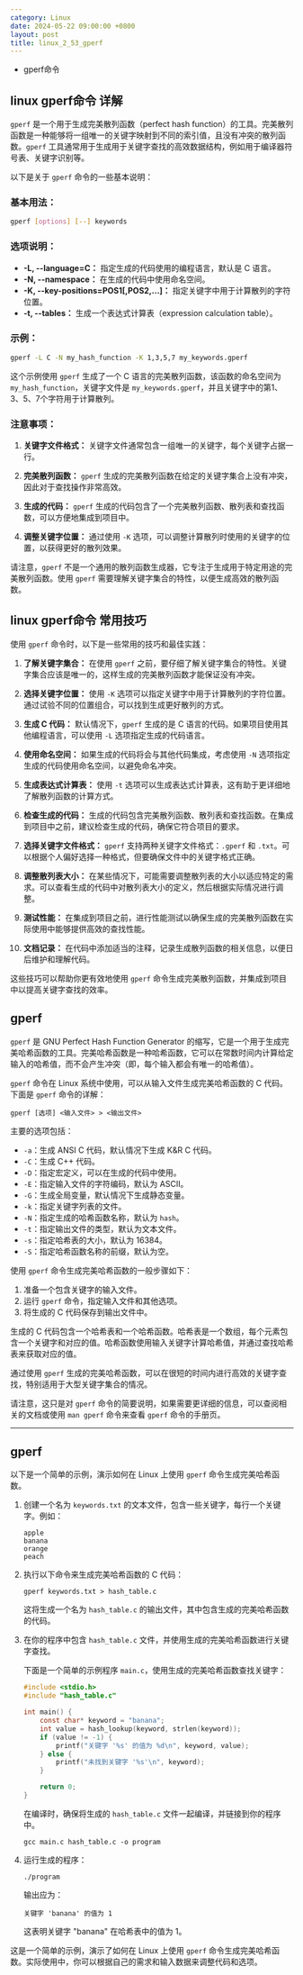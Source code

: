```yaml
---
category: Linux
date: 2024-05-22 09:00:00 +0800
layout: post
title: linux_2_53_gperf
---
```


+ gperf命令

## linux gperf命令 详解

`gperf` 是一个用于生成完美散列函数（perfect hash function）的工具。完美散列函数是一种能够将一组唯一的关键字映射到不同的索引值，且没有冲突的散列函数。`gperf` 工具通常用于生成用于关键字查找的高效数据结构，例如用于编译器符号表、关键字识别等。

以下是关于 `gperf` 命令的一些基本说明：

### 基本用法：

```bash
gperf [options] [--] keywords
```

### 选项说明：

- **-L, --language=C：** 指定生成的代码使用的编程语言，默认是 C 语言。
- **-N, --namespace：** 在生成的代码中使用命名空间。
- **-K, --key-positions=POS1[,POS2,...]：** 指定关键字中用于计算散列的字符位置。
- **-t, --tables：** 生成一个表达式计算表（expression calculation table）。

### 示例：

```bash
gperf -L C -N my_hash_function -K 1,3,5,7 my_keywords.gperf
```

这个示例使用 `gperf` 生成了一个 C 语言的完美散列函数，该函数的命名空间为 `my_hash_function`，关键字文件是 `my_keywords.gperf`，并且关键字中的第1、3、5、7个字符用于计算散列。

### 注意事项：

1. **关键字文件格式：** 关键字文件通常包含一组唯一的关键字，每个关键字占据一行。

2. **完美散列函数：** `gperf` 生成的完美散列函数在给定的关键字集合上没有冲突，因此对于查找操作非常高效。

3. **生成的代码：** `gperf` 生成的代码包含了一个完美散列函数、散列表和查找函数，可以方便地集成到项目中。

4. **调整关键字位置：** 通过使用 `-K` 选项，可以调整计算散列时使用的关键字的位置，以获得更好的散列效果。

请注意，`gperf` 不是一个通用的散列函数生成器，它专注于生成用于特定用途的完美散列函数。使用 `gperf` 需要理解关键字集合的特性，以便生成高效的散列函数。

## linux gperf命令 常用技巧

使用 `gperf` 命令时，以下是一些常用的技巧和最佳实践：

1. **了解关键字集合：**
   在使用 `gperf` 之前，要仔细了解关键字集合的特性。关键字集合应该是唯一的，这样生成的完美散列函数才能保证没有冲突。

2. **选择关键字位置：**
   使用 `-K` 选项可以指定关键字中用于计算散列的字符位置。通过试验不同的位置组合，可以找到生成更好散列的方式。

3. **生成 C 代码：**
   默认情况下，`gperf` 生成的是 C 语言的代码。如果项目使用其他编程语言，可以使用 `-L` 选项指定生成的代码语言。

4. **使用命名空间：**
   如果生成的代码将会与其他代码集成，考虑使用 `-N` 选项指定生成的代码使用命名空间，以避免命名冲突。

5. **生成表达式计算表：**
   使用 `-t` 选项可以生成表达式计算表，这有助于更详细地了解散列函数的计算方式。

6. **检查生成的代码：**
   生成的代码包含完美散列函数、散列表和查找函数。在集成到项目中之前，建议检查生成的代码，确保它符合项目的要求。

7. **选择关键字文件格式：**
   `gperf` 支持两种关键字文件格式：`.gperf` 和 `.txt`。可以根据个人偏好选择一种格式，但要确保文件中的关键字格式正确。

8. **调整散列表大小：**
   在某些情况下，可能需要调整散列表的大小以适应特定的需求。可以查看生成的代码中对散列表大小的定义，然后根据实际情况进行调整。

9. **测试性能：**
   在集成到项目之前，进行性能测试以确保生成的完美散列函数在实际使用中能够提供高效的查找性能。

10. **文档记录：**
    在代码中添加适当的注释，记录生成散列函数的相关信息，以便日后维护和理解代码。

这些技巧可以帮助你更有效地使用 `gperf` 命令生成完美散列函数，并集成到项目中以提高关键字查找的效率。

## gperf 

`gperf` 是 GNU Perfect Hash Function Generator 的缩写，它是一个用于生成完美哈希函数的工具。完美哈希函数是一种哈希函数，它可以在常数时间内计算给定输入的哈希值，而不会产生冲突（即，每个输入都会有唯一的哈希值）。

`gperf` 命令在 Linux 系统中使用，可以从输入文件生成完美哈希函数的 C 代码。下面是 `gperf` 命令的详解：

```shell
gperf [选项] <输入文件> > <输出文件>
```

主要的选项包括：

- `-a`：生成 ANSI C 代码，默认情况下生成 K&R C 代码。
- `-C`：生成 C++ 代码。
- `-D`：指定宏定义，可以在生成的代码中使用。
- `-E`：指定输入文件的字符编码，默认为 ASCII。
- `-G`：生成全局变量，默认情况下生成静态变量。
- `-k`：指定关键字列表的文件。
- `-N`：指定生成的哈希函数名称，默认为 `hash`。
- `-t`：指定输出文件的类型，默认为文本文件。
- `-s`：指定哈希表的大小，默认为 16384。
- `-S`：指定哈希函数名称的前缀，默认为空。

使用 `gperf` 命令生成完美哈希函数的一般步骤如下：

1. 准备一个包含关键字的输入文件。
2. 运行 `gperf` 命令，指定输入文件和其他选项。
3. 将生成的 C 代码保存到输出文件中。

生成的 C 代码包含一个哈希表和一个哈希函数。哈希表是一个数组，每个元素包含一个关键字和对应的值。哈希函数使用输入关键字计算哈希值，并通过查找哈希表来获取对应的值。

通过使用 `gperf` 生成的完美哈希函数，可以在很短的时间内进行高效的关键字查找，特别适用于大型关键字集合的情况。

请注意，这只是对 `gperf` 命令的简要说明，如果需要更详细的信息，可以查阅相关的文档或使用 `man gperf` 命令来查看 `gperf` 命令的手册页。

---

## gperf

以下是一个简单的示例，演示如何在 Linux 上使用 `gperf` 命令生成完美哈希函数。

1. 创建一个名为 `keywords.txt` 的文本文件，包含一些关键字，每行一个关键字。例如：

   ```plaintext
   apple
   banana
   orange
   peach
   ```

2. 执行以下命令来生成完美哈希函数的 C 代码：

   ```shell
   gperf keywords.txt > hash_table.c
   ```

   这将生成一个名为 `hash_table.c` 的输出文件，其中包含生成的完美哈希函数的代码。

3. 在你的程序中包含 `hash_table.c` 文件，并使用生成的完美哈希函数进行关键字查找。

   下面是一个简单的示例程序 `main.c`，使用生成的完美哈希函数查找关键字：

   ```c
   #include <stdio.h>
   #include "hash_table.c"

   int main() {
       const char* keyword = "banana";
       int value = hash_lookup(keyword, strlen(keyword));
       if (value != -1) {
           printf("关键字 '%s' 的值为 %d\n", keyword, value);
       } else {
           printf("未找到关键字 '%s'\n", keyword);
       }

       return 0;
   }
   ```

   在编译时，确保将生成的 `hash_table.c` 文件一起编译，并链接到你的程序中。

   ```shell
   gcc main.c hash_table.c -o program
   ```

4. 运行生成的程序：

   ```shell
   ./program
   ```

   输出应为：

   ```plaintext
   关键字 'banana' 的值为 1
   ```

   这表明关键字 "banana" 在哈希表中的值为 1。

这是一个简单的示例，演示了如何在 Linux 上使用 `gperf` 命令生成完美哈希函数。实际使用中，你可以根据自己的需求和输入数据来调整代码和选项。